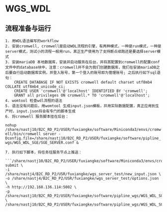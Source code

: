 # WGS_WDL

## 流程准备与运行
    1. 用WDL语法编写的workflow
    2. 安装cromwell, cromwell是启动WDL流程的引擎，有两种模式，一种是run模式，一种是server模式，测试小的流程一般用run，真正生产使用为了支持断点续跑还是要选择server模式
    3. 安装mariaDB 本地数据库，安装并启动服务在后台，并将其配置到cromwell的配置conf文件中的database块中，注意：cromwell并不会为我们创建数据库，我们在安装mariaDB之后要自行启动数据库实例，并登入账号，第一个登入的账号即为管理账号; 之后执行如下sql语句：
        CREATE DATABASE IF NOT EXISTS cromwell default charset utf8mb4 COLLATE utf8mb4_unicode_ci;
        CREATE USER 'cromwell'@'localhost' IDENTIFIED BY 'cromwell';
        GRANT all privileges ON cromwell.* TO 'cromwell'@'localhost';
    4. womtool 检查wdl流程的语法
    5. 语法没有问题后，用womtool 生成input.json模板，并用实际数据配置，真正应用到生产时，input.json将会有专门的脚本生成
    6. 将cromwell 服务脚本挂在后台：
     
`nohup /share/nastj10/B2C_RD_P2/USER/fuxiangke/software/Miniconda3/envs/cromwell/bin/cromwell server -Dconfig.file=/share/nastj10/B2C_RD_P2/USER/fuxiangke/software/pipline_wgs/WGS_WDL_SGE/SGE_SERVER.conf &`

    7. 执行如下脚本，将任务往服务节点上推送：
    
    ```/share/nastj10/B2C_RD_P2/USER/fuxiangke/software/Miniconda3/envs/cromwell/bin/cromwell submit \
    -i /share/nastj4/B2C_RD_P2/USR/fuxiangke/wgs_server_test/new_input.json \
    -o /share/nastj4/B2C_RD_P2/USR/fuxiangke/wgs_server_test/options.json \
    -h http://192.168.136.114:5002 \
    -p /share/nastj10/B2C_RD_P2/USER/fuxiangke/software/pipline_wgs/WGS_WDL_SGE/wgs_tasks.zip \
    /share/nastj10/B2C_RD_P2/USER/fuxiangke/software/pipline_wgs/WGS_WDL_SGE/wgs_workflow.wdl```
